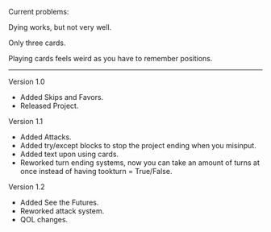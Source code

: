 Current problems: 

Dying works, but not very well.

Only three cards.

Playing cards feels weird as you have to remember positions.

***********************************************************************************************************************************************************************

Version 1.0
- Added Skips and Favors.
- Released Project.


Version 1.1
- Added Attacks.
- Added try/except blocks to stop the project ending when you misinput.
- Added text upon using cards.
- Reworked turn ending systems, now you can take an amount of turns at once instead of having tookturn = True/False.

Version 1.2
- Added See the Futures.
- Reworked attack system.
- QOL changes.